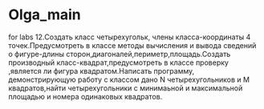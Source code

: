 # Olga_main
for labs
12.Создать класс четырехугольк, члены класса-координаты 4 точек.Предусмотреть в классе методы вычисления и вывода сведений о фигуре-длины сторон,диагоналей,периметр,площадь.Создать производный класс-квадрат,предусмотреть в классе проверку ,является ли фигура квадратом.Написать программу, демонстрирующую работу с классом дано N четырехугольников и  M квадратов,найти четырехугольники с минимаьной и максимальной площадью и номера одинаковых квадратов.
